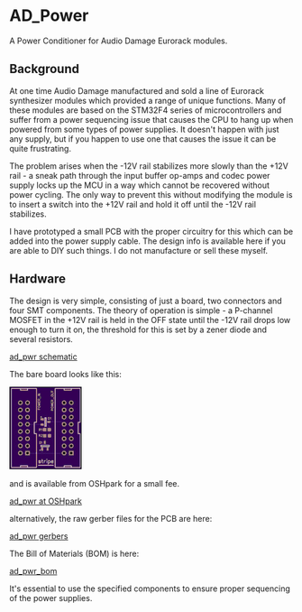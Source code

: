 # AD_Power
A Power Conditioner for Audio Damage Eurorack modules.

## Background

At one time Audio Damage manufactured and sold a line of Eurorack synthesizer
modules which provided a range of unique functions. Many of these modules are
based on the STM32F4 series of microcontrollers and suffer from a power
sequencing issue that causes the CPU to hang up when powered from some types of
power supplies. It doesn't happen with just any supply, but if you happen to
use one that causes the issue it can be quite frustrating.

The problem arises when the -12V rail stabilizes more slowly than the +12V rail -
a sneak path through the input buffer op-amps and codec power supply locks up the
MCU in a way which cannot be recovered without power cycling. The only way to
prevent this without modifying the module is to insert a switch into the +12V
rail and hold it off until the -12V rail stabilizes.

I have prototyped a small PCB with the proper circuitry for this which can be
added into the power supply cable. The design info is available here if you are
able to DIY such things. I do not manufacture or sell these myself.

## Hardware

The design is very simple, consisting of just a board, two connectors and four
SMT components. The theory of operation is simple - a P-channel MOSFET in the
+12V rail is held in the OFF state until the -12V rail drops low enough to turn
it on, the threshold for this is set by a zener diode and several resistors.

[ad_pwr schematic](ad_pwr_schematic.pdf)

The bare board looks like this:

![ad_pwr board](/ad_pwr_front.jpg)

and is available from OSHpark for a small fee.

[ad_pwr at OSHpark](https://oshpark.com/shared_projects/LjTaLjEs)

alternatively, the raw gerber files for the PCB are here:

[ad_pwr gerbers](oshpark.ad_pwr.zip)

The Bill of Materials (BOM) is here:

[ad_pwr_bom](ad_pwr_bom.pdf)

It's essential to use the specified components to ensure proper sequencing
of the power supplies.



